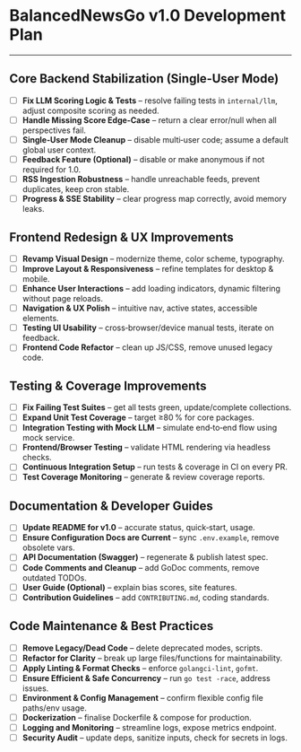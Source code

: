 # BalancedNewsGo v1.0 Development Plan

---

## Core Backend Stabilization (Single‑User Mode)
- [ ] **Fix LLM Scoring Logic & Tests** – resolve failing tests in `internal/llm`, adjust composite scoring as needed.
- [ ] **Handle Missing Score Edge‑Case** – return a clear error/null when all perspectives fail.
- [ ] **Single‑User Mode Cleanup** – disable multi‑user code; assume a default global user context.
- [ ] **Feedback Feature (Optional)** – disable or make anonymous if not required for 1.0.
- [ ] **RSS Ingestion Robustness** – handle unreachable feeds, prevent duplicates, keep cron stable.
- [ ] **Progress & SSE Stability** – clear progress map correctly, avoid memory leaks.

## Frontend Redesign & UX Improvements
- [ ] **Revamp Visual Design** – modernize theme, color scheme, typography.
- [ ] **Improve Layout & Responsiveness** – refine templates for desktop & mobile.
- [ ] **Enhance User Interactions** – add loading indicators, dynamic filtering without page reloads.
- [ ] **Navigation & UX Polish** – intuitive nav, active states, accessible elements.
- [ ] **Testing UI Usability** – cross‑browser/device manual tests, iterate on feedback.
- [ ] **Frontend Code Refactor** – clean up JS/CSS, remove unused legacy code.

## Testing & Coverage Improvements
- [ ] **Fix Failing Test Suites** – get all tests green, update/complete collections.
- [ ] **Expand Unit Test Coverage** – target ≥80 % for core packages.
- [ ] **Integration Testing with Mock LLM** – simulate end‑to‑end flow using mock service.
- [ ] **Frontend/Browser Testing** – validate HTML rendering via headless checks.
- [ ] **Continuous Integration Setup** – run tests & coverage in CI on every PR.
- [ ] **Test Coverage Monitoring** – generate & review coverage reports.

## Documentation & Developer Guides
- [ ] **Update README for v1.0** – accurate status, quick‑start, usage.
- [ ] **Ensure Configuration Docs are Current** – sync `.env.example`, remove obsolete vars.
- [ ] **API Documentation (Swagger)** – regenerate & publish latest spec.
- [ ] **Code Comments and Cleanup** – add GoDoc comments, remove outdated TODOs.
- [ ] **User Guide (Optional)** – explain bias scores, site features.
- [ ] **Contribution Guidelines** – add `CONTRIBUTING.md`, coding standards.

## Code Maintenance & Best Practices
- [ ] **Remove Legacy/Dead Code** – delete deprecated modes, scripts.
- [ ] **Refactor for Clarity** – break up large files/functions for maintainability.
- [ ] **Apply Linting & Format Checks** – enforce `golangci‑lint`, `gofmt`.
- [ ] **Ensure Efficient & Safe Concurrency** – run `go test -race`, address issues.
- [ ] **Environment & Config Management** – confirm flexible config file paths/env usage.
- [ ] **Dockerization** – finalise Dockerfile & compose for production.
- [ ] **Logging and Monitoring** – streamline logs, expose metrics endpoint.
- [ ] **Security Audit** – update deps, sanitize inputs, check for secrets in logs.
